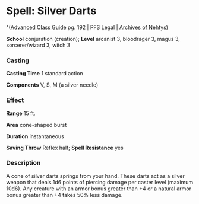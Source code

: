 # Spell: Silver Darts

^([Advanced Class Guide][ss-silver-darts] pg. 192 | PFS Legal | [Archives of Nehtys][sn-silver-darts])

**School** conjuration (creation); **Level** arcanist 3, bloodrager 3, magus 3, sorcerer/wizard 3, witch 3

### Casting

**Casting Time** 1 standard action  

**Components** V, S, M (a silver needle)

### Effect

**Range** 15 ft.  

**Area** cone-shaped burst  

**Duration** instantaneous  

**Saving Throw** Reflex half; **Spell Resistance** yes

### Description

A cone of silver darts springs from your hand. These darts act as a silver weapon that deals 1d6 points of piercing damage per caster level (maximum 10d6). Any creature with an armor bonus greater than +4 or a natural armor bonus greater than +4 takes 50% less damage.

[ss-silver-darts]: http://paizo.com/products/btpy978v
[sn-silver-darts]: http://www.archivesofnethys.com/SpellDisplay.aspx?ItemName=Silver%20Darts